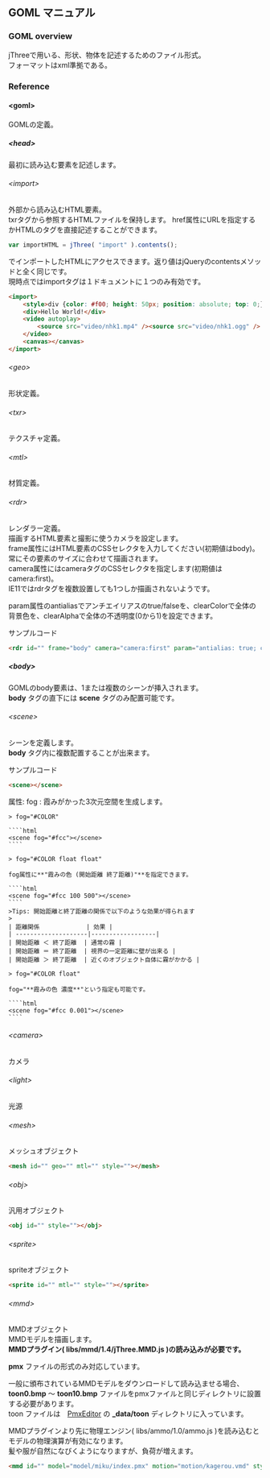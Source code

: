 ## GOML マニュアル

### GOML overview
jThreeで用いる、形状、物体を記述するためのファイル形式。  
フォーマットはxml準拠である。

### Reference

#### &lt;goml&gt;
GOMLの定義。  

##### &lt;head&gt;
最初に読み込む要素を記述します。
		
###### &lt;import&gt;
外部から読み込むHTML要素。  
txrタグから参照するHTMLファイルを保持します。
href属性にURLを指定するかHTMLのタグを直接記述することができます。  
	
````javascript
var importHTML = jThree( "import" ).contents();
````
	
でインポートしたHTMLにアクセスできます。返り値はjQueryのcontentsメソッドと全く同じです。  
現時点ではimportタグは１ドキュメントに１つのみ有効です。  
	
````html
<import>
	<style>div {color: #f00; height: 50px; position: absolute; top: 0;}</style>
	<div>Hello World!</div>
	<video autoplay>
		<source src="video/nhk1.mp4" /><source src="video/nhk1.ogg" />
	</video>
	<canvas></canvas>
</import>
````
	
###### &lt;geo&gt;
形状定義。

###### &lt;txr&gt;
テクスチャ定義。

###### &lt;mtl&gt;
材質定義。

###### &lt;rdr&gt;
レンダラー定義。  
描画するHTML要素と撮影に使うカメラを設定します。  
frame属性にはHTML要素のCSSセレクタを入力してください(初期値はbody)。常にその要素のサイズに合わせて描画されます。  
camera属性にはcameraタグのCSSセレクタを指定します(初期値はcamera:first)。  
IE11ではrdrタグを複数設置しても1つしか描画されないようです。  

param属性のantialiasでアンチエイリアスのtrue/falseを、clearColorで全体の背景色を、clearAlphaで全体の不透明度(0から1)を設定できます。  

サンプルコード

```html
<rdr id="" frame="body" camera="camera:first" param="antialias: true; clearColor: #fff; clearAlpha: 0.5;" />
```

##### &lt;body&gt;
GOMLのbody要素は、1または複数のシーンが挿入されます。  
**body** タグの直下には **scene** タグのみ配置可能です。

###### &lt;scene&gt;
シーンを定義します。  
**body** タグ内に複数配置することが出来ます。

サンプルコード

````html
<scene></scene>
````

属性: fog
:    霞みがかった3次元空間を生成します。  
	
	> fog="#COLOR"
	
	````html
	<scene fog="#fcc"></scene>
	````
	
	> fog="#COLOR float float"
	
	fog属性に**"霞みの色 (開始距離 終了距離)"**を指定できます。  
	
	````html
	<scene fog="#fcc 100 500"></scene>
	````
	>Tips: 開始距離と終了距離の関係で以下のような効果が得られます
	>
	| 距離関係             | 効果 |
	| --------------------|------------------|
	| 開始距離 ＜ 終了距離  | 通常の霧 |
	| 開始距離 ＝ 終了距離  | 視界の一定距離に壁が出来る |
	| 開始距離 ＞ 終了距離  | 近くのオブジェクト自体に霧がかかる |
	
	> fog="#COLOR float"
	
	fog="**霞みの色 濃度**"という指定も可能です。  
	
	````html
	<scene fog="#fcc 0.001"></scene>
	````
	
###### &lt;camera&gt;
カメラ


###### &lt;light&gt;
光源


###### &lt;mesh&gt;
メッシュオブジェクト

````html
<mesh id="" geo="" mtl="" style=""></mesh>
````

###### &lt;obj&gt;
汎用オブジェクト

````html
<obj id="" style=""></obj>
````

###### &lt;sprite&gt;
spriteオブジェクト

````html
<sprite id="" mtl="" style=""></sprite>
````

###### &lt;mmd&gt;
MMDオブジェクト  
MMDモデルを描画します。  
**MMDプラグイン( libs/mmd/1.4/jThree.MMD.js )の読み込みが必要です。**  

**pmx** ファイルの形式のみ対応しています。  

一般に頒布されているMMDモデルをダウンロードして読み込ませる場合、 **toon0.bmp** ～ **toon10.bmp** ファイルをpmxファイルと同じディレクトリに設置する必要があります。  
toon ファイルは　[PmxEditor](http://kkhk22.seesaa.net/category/14045227-1.html) の **\_data/toon** ディレクトリに入っています。  

MMDプラグインより先に物理エンジン( libs/ammo/1.0/ammo.js )を読み込むとモデルの物理演算が有効になります。  
髪や服が自然になびくようになりますが、負荷が増えます。　　

````html
<mmd id="" model="model/miku/index.pmx" motion="motion/kagerou.vmd" style=""></mmd>
````

